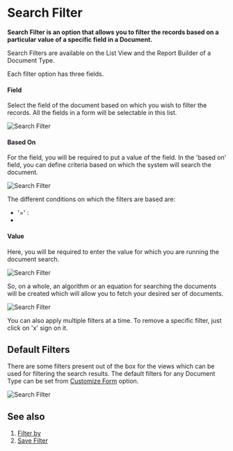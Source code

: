 <!-- add-breadcrumbs -->
# Search Filter

**Search Filter is an option that allows you to filter the records based on a particular value of a specific field in a Document.** 

Search Filters are available on the List View and the Report Builder of a Document Type.

Each filter option has three fields.

#### Field

Select the field of the document based on which you wish to filter the records. All the fields in a form will be selectable in this list.

![Search Filter](/docs/assets/img/using-erpnext/using-search-filer-1.png)

#### Based On

For the field, you will be required to put a value of the field. In the 'based on' field, you can define criteria based on which the system will search the document. 

![Search Filter](/docs/assets/img/using-erpnext/using-search-filter-2.png)

The different conditions on which the filters are based are:

* '=' : 
* 

#### Value

Here, you will be required to enter the value for which you are running the document search. 

![Search Filter](/docs/assets/img/using-erpnext/using-search-filter-3.png)

So, on a whole, an algorithm or an equation for searching the documents will be created which will allow you to fetch your desired ser of documents.

![Search Filter](/docs/assets/img/using-erpnext/using-search-filter.gif)

You can also apply multiple filters at a time. To remove a specific filter, just click on 'x' sign on it.

## Default Filters

There are some filters present out of the box for the views which can be used for filtering the search results. The default filters for any Document Type can be set from [Customize Form](/docs/user/manual/en/customize-erpnext/custom-field#12-more-properties) option. 

![Search Filter](/docs/assets/img/using-erpnext/using-search-filter-4.png)

## See also

1. [Filter by](/docs/user/manual/en/using-erpnext/filter-by)
1. [Save Filter](/docs/user/manual/en/using-erpnext/save-filter)

<!-- markdown -->
